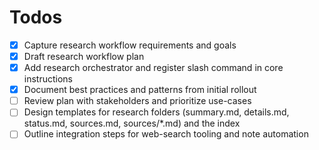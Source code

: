 # Todos

- [x] Capture research workflow requirements and goals
- [x] Draft research workflow plan
- [x] Add research orchestrator and register slash command in core instructions
- [x] Document best practices and patterns from initial rollout
- [ ] Review plan with stakeholders and prioritize use-cases
- [ ] Design templates for research folders (summary.md, details.md, status.md, sources.md, sources/*.md) and the index
- [ ] Outline integration steps for web-search tooling and note automation
